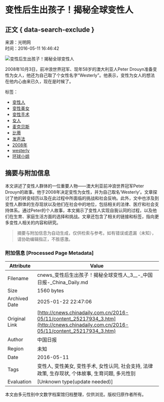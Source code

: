 # 变性后生出孩子！揭秘全球变性人

## 正文 { data-search-exclude }


来源：光明网  
时间：2016-05-11 16:46:42

![变性后生出孩子！揭秘全球变性人](http://imghealth.gmw.cn/attachement/png/site2/20160511/c03fd5535e9c189cdb512a.png)

2008年10月3日，前冲浪世界冠军、现年58岁的澳大利亚人Peter Drouyn准备变性为女人，他还为自己取了个女性名字“Westerly”。他表示，变性为女人的想法在他内心由来已久，现在是时候了。

标签：
- [变性人](http://search.chinadaily.com.cn/searchcn.jsp?searchText=%E5%8F%98%E6%80%A7%E4%BA%BA)
- [变性美女](http://search.chinadaily.com.cn/searchcn.jsp?searchText=%E5%8F%98%E6%80%A7%E7%BE%8E%E5%A5%B3)
- [变性手术](http://search.chinadaily.com.cn/searchcn.jsp?searchText=%E5%8F%98%E6%80%A7%E6%89%8B%E6%9C%AF)
- [女人](http://search.chinadaily.com.cn/searchcn.jsp?searchText=%E5%A5%B3%E4%BA%BA)
- [麦克贝斯](http://search.chinadaily.com.cn/searchcn.jsp?searchText=%E9%BA%A6%E5%85%8B%E8%B4%9D%E6%96%AF)
- [比蒂](http://search.chinadaily.com.cn/searchcn.jsp?searchText=%E6%AF%94%E8%92%82)
- [发声法](http://search.chinadaily.com.cn/searchcn.jsp?searchText=%E5%8F%91%E5%A3%B0%E6%B3%95)
- [2008年](http://search.chinadaily.com.cn/searchcn.jsp?searchText=2008%E5%B9%B4)
- [westerly](http://search.chinadaily.com.cn/searchen.jsp?searchText=westerly)
- [环球小姐](http://search.chinadaily.com.cn/searchcn.jsp?searchText=%E7%8E%AF%E7%90%83%E5%B0%8F%E5%A7%90)
<!-- tcd_original_link http://cnews.chinadaily.com.cn/2016-05/11/content_25217934_3.htm -->


## 摘要与附加信息

<!-- tcd_abstract -->
本文讲述了变性人群体的一位重要人物——澳大利亚前冲浪世界冠军Peter Drouyn的故事。他于2008年决定变性为女性，并为自己取名‘Westerly’。文章探讨了他的转变经历以及在此过程中所面临的挑战和社会反响。此外，文中也涉及到变性人群体的生存现状以及他们在社会中的地位，包括相关的法律、医疗和社会支持体系。通过Peter的个人故事，本文揭示了变性人实现自我认同的过程，以及他们在生育、家庭生活方面的选择和挑战。文章还包含了相关的链接和标签，指向更多变性人相关的内容和研究。
<!-- tcd_abstract_end -->

> 摘要与附加信息为自动生成，仅供检索与参考。如有错误或遗漏（未知），请协助编辑指正，不胜感激。

### 附加信息 [Processed Page Metadata]

| Attribute       | Value                                  |
|-----------------|----------------------------------------|
| Filename        | cnews_变性后生出孩子！揭秘全球变性人_3__-_中国日报-_China_Daily.md                             |
| Size            | 1560 bytes                           |
| Archived Date   | 2025-01-22 22:47:06                             |
| Original Link   | [http://cnews.chinadaily.com.cn/2016-05/11/content_25217934_3.htm](http://cnews.chinadaily.com.cn/2016-05/11/content_25217934_3.htm)                       |
| Author          | 中国日报                               |
| Region          | 未知                               |
| Date            | 2016-05-11                                 |
| Tags            | 变性人, 变性美女, 变性手术, 女性认同, 社会支持, 法律政策, 生存现状, 个体故事, 生育问题, 多元性别                                 |
| Evaluation            | [Unknown type(update needed)]                                 |
<!-- tcd_table_end -->

本文由多元性别中文数字档案馆归档整理，仅供浏览。版权归原作者所有。
